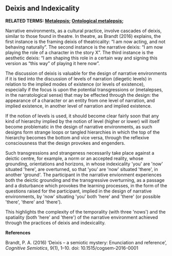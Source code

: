 ## Deixis and Indexicality

**RELATED TERMS: [Metalepsis](https://github.com/narrative-environments/CourseCompendium/blob/main/Metalepsis.md); [Ontological metalepsis](https://github.com/narrative-environments/CourseCompendium/blob/main/Ontological-Metalepsis.md);**

Narrative environments, as a cultural practice, involve cascades of deixis, similar to those found in theatre. In theatre, as Brandt (2016) explains, the first instance is the framing deixis of theatricality: “I am now acting, and not behaving naturally”. The second instance is the narrative deixis: “I am now playing the role of a character in the story X”. The third instance is the aesthetic deixis: “I am shaping this role in a certain way and signing this version as “this way” of
playing it here now”.

The discussion of deixis is valuable for the design of narrative environments if it is tied into the discussion of levels of narration (diegetic levels) in relation to the implied modes of existence (or levels of existence), especially if the focus is upon the potential transgressions or (metalepses, in the narratological sense) that may be effected through the design: the appearance of a character or an entity from one level of narration, and implied existence, in another level of narration and implied existence. 

If the notion of levels is used, it should become clear fairly soon that any kind of hierarchy implied by the notion of level (higher or lower) will itself become problematic in the design of narrative environments, as such designs form strange loops or tangled hierarchies in which the top of the hierarchy becomes the bottom and vice versa, through the reflexive consciousness that the design provokes and engenders. 

Such transgressions and strangeness necessarily take place against a deictic centre, for example, a norm or an accepted reality, whose grounding, orientations and horizons, in whose indexicality 'you' are 'now' situated 'here', are overturned, so that 'you' are 'now' situated 'there', in another 'ground'. The participant in the narrative envionment experiences both the deictic grounding and the transgressive overturning, as a passage and a disturbance which provokes the learning processes, in the form of the questions raised for the participant, implied in the design of narrative environments, by 'now' situating 'you' both 'here' and 'there' (or possible 'there', 'there' and 'there').

This highlights the complexity of the temporality (with three 'nows') and the spatiality (both 'here' and 'there') of the narrative environment achieved through the practices of deixis and indexicality.

**References**

Brandt, P. A. (2016) ‘Deixis – a semiotic mystery: Enunciation and reference’, _Cognitive Semiotics_, 9(1), 1–10. doi: 10.1515/cogsem-2016-0001
